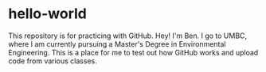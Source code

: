 # hello-world
This repository is for practicing with GitHub.
Hey! I'm Ben. I go to UMBC, where I am currently pursuing a Master's Degree in Environmental Engineering. This is a place for me to test out how GitHub works and upload code from various classes.

